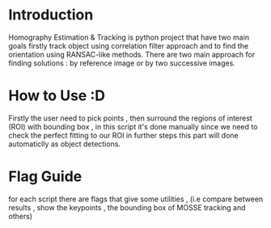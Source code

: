 # Introduction
Homography Estimation &amp; Tracking is python project that have two main goals firstly track object using correlation filter approach and  to find the orientation using RANSAC-like methods.
There are two main approach for finding solutions : by reference image or by two successive images.

#  How to Use  :D 
Firstly the user need to pick points , then surround the regions of interest (ROI) with bounding box , in this script it's done manually since we need to check the perfect fitting to our ROI  in further steps this part will done automaticlly as object detections.

#  Flag Guide 
for each script there are flags that give some utilities , (i.e compare between results , show the keypoints , the bounding box of MOSSE tracking and others) 
